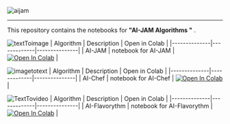 
![aijam](https://github.com/user-attachments/assets/f578a609-a1cc-4ba0-b05e-99c931e5cf84)

----------------------
This repository contains the notebooks for **"AI-JAM Algorithms "** .


![textToimage](https://github.com/user-attachments/assets/7760b721-aa29-4182-9aa3-6cc61d5ade70)
| Algorithm | Description | Open in Colab |
|--------------|-------------|---------------|
| AI-JAM   | notebook for AI-JAM | [![Open In Colab](https://colab.research.google.com/assets/colab-badge.svg)]() |

![imagetotext](https://github.com/user-attachments/assets/fa4295e8-b0ff-45d5-ad76-40e16330bf21)
| Algorithm | Description | Open in Colab |
|--------------|-------------|---------------|
| AI-Chef   | notebook for AI-Chef | [![Open In Colab](https://colab.research.google.com/assets/colab-badge.svg)]() |

![TextTovideo](https://github.com/user-attachments/assets/4402ed27-3d5a-4847-918d-8e863a06ff4a)
| Algorithm | Description | Open in Colab |
|--------------|-------------|---------------|
| AI-Flavorythm    | notebook for AI-Flavorythm | [![Open In Colab](https://colab.research.google.com/assets/colab-badge.svg)]() |



